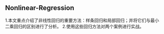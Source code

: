 ## Nonlinear-Regression
  1.本文重点介绍了非线性回归的重要方法：样条回归和局部回归；并将它们与最小二乘回归的区别进行了分析。
  2.使用这些回归方法对两个案例进行实战。
